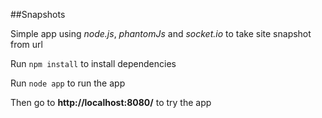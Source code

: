 ##Snapshots

Simple app using _node.js_, _phantomJs_ and _socket.io_ to take site snapshot from url

Run `npm install` to install dependencies

Run `node app` to run the app

Then go to **http://localhost:8080/** to try the app

